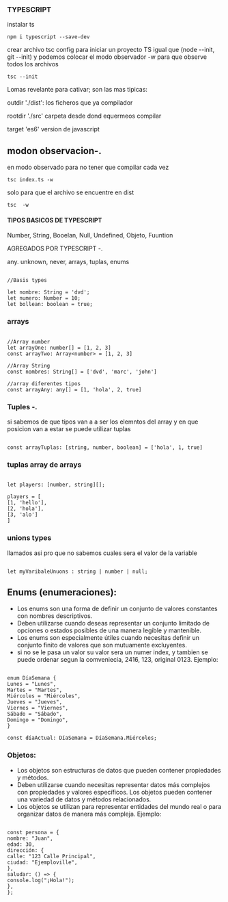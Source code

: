 ### TYPESCRIPT

instalar ts

```
npm i typescript --save-dev
```

crear archivo tsc config para iniciar un proyecto TS igual que (node --init, git --init) y podemos colocar el modo observador -w para que observe todos los archivos

```
tsc --init
```

Lomas revelante para cativar; son las mas tipicas:

outdir './dist': los ficheros que ya compilador

rootdir './src' carpeta desde dond equermeos compilar

target 'es6' version de javascript

## modon observacion-.

en modo observado para no tener que compilar cada vez

```
tsc index.ts -w
```

solo para que el archivo se encuentre en dist

```
tsc  -w
```

#### TIPOS BASICOS DE TYPESCRIPT

Number, String, Booelan, Null, Undefined, Objeto, Fuuntion

AGREGADOS POR TYPESCRIPT -.

any. unknown, never, arrays, tuplas, enums

```

//Basis types

let nombre: String = 'dvd';
let numero: Number = 10;
let bollean: boolean = true;

```

### arrays

```

//Array number
let arrayOne: number[] = [1, 2, 3]
const arrayTwo: Array<number> = [1, 2, 3]

//Array String
const nombres: String[] = ['dvd', 'marc', 'john']

//array diferentes tipos
const arrayAny: any[] = [1, 'hola', 2, true]

```

### Tuples -.

si sabemos de que tipos van a a ser los elemntos del array y en que posicion van a estar se puede utilizar tuplas

```

const arrayTuplas: [string, number, boolean] = ['hola', 1, true]

```

### tuplas array de arrays

```

let players: [number, string][];

players = [
[1, 'hello'],
[2, 'hola'],
[3, 'alo']
]

```

### unions types

llamados asi pro que no sabemos cuales sera el valor de la variable

```

let myVaribaleUnuons : string | number | null;

```

## Enums (enumeraciones):

- Los enums son una forma de definir un conjunto de valores constantes con nombres descriptivos.
- Deben utilizarse cuando deseas representar un conjunto limitado de opciones o estados posibles de una manera legible y mantenible.
- Los enums son especialmente útiles cuando necesitas definir un conjunto finito de valores que son mutuamente excluyentes.
- si no se le pasa un valor su valor sera un numer index, y tambien se puede ordenar segun la comveniecia, 2416, 123, original 0123.
  Ejemplo:

```

enum DíaSemana {
Lunes = "Lunes",
Martes = "Martes",
Miércoles = "Miércoles",
Jueves = "Jueves",
Viernes = "Viernes",
Sábado = "Sábado",
Domingo = "Domingo",
}

const díaActual: DíaSemana = DíaSemana.Miércoles;

```

### Objetos:

- Los objetos son estructuras de datos que pueden contener propiedades y métodos.
- Deben utilizarse cuando necesitas representar datos más complejos con propiedades y valores específicos. Los objetos pueden contener una variedad de datos y métodos relacionados.
- Los objetos se utilizan para representar entidades del mundo real o para organizar datos de manera más compleja.
  Ejemplo:

```

const persona = {
nombre: "Juan",
edad: 30,
dirección: {
calle: "123 Calle Principal",
ciudad: "Ejemploville",
},
saludar: () => {
console.log("¡Hola!");
},
};

```

```

```
